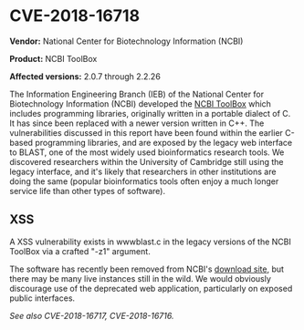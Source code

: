 # CVE-2018-16718

**Vendor:** National Center for Biotechnology Information (NCBI)

**Product:** NCBI ToolBox

**Affected versions:** 2.0.7 through 2.2.26

The Information Engineering Branch (IEB) of the National Center for Biotechnology Information (NCBI) developed the [NCBI ToolBox](https://www.ncbi.nlm.nih.gov/IEB/ToolBox/index.cgi) which includes programming libraries, originally written in a portable dialect of C. It has since been replaced with a newer version written in C++. The vulnerabilities discussed in this report have been found within the earlier C-based programming libraries, and  are exposed by the legacy web interface to BLAST, one of the most widely used bioinformatics research tools. We discovered researchers within the University of Cambridge still using the legacy interface, and it's likely that researchers in other institutions are doing the same (popular bioinformatics tools often enjoy a much longer service life than other types of software).

## XSS

A XSS vulnerability exists in wwwblast.c in the legacy versions of the NCBI ToolBox via a crafted "-z1" argument.

The software has recently been removed from NCBI's [download site](ftp://ftp.ncbi.nlm.nih.gov/blast/executables/legacy.NOTSUPPORTED/README), but there may be many live instances still in the wild. We would obviously discourage use of the deprecated web application, particularly on exposed public interfaces.

*See also CVE-2018-16717, CVE-2018-16716.*
